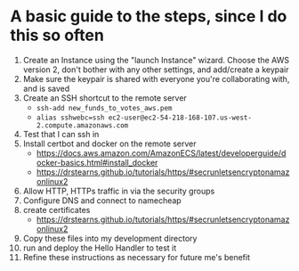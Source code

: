 # A basic guide to the steps, since I do this so often 

1. Create an Instance using the "launch Instance" wizard. Choose the AWS version 2, don't bother with any other settings, and add/create a keypair
2. Make sure the keypair is shared with everyone you're collaborating with, and is saved
3. Create an SSH shortcut to the remote server
    + `ssh-add new_funds_to_votes_aws.pem`
    + `alias sshwebc=ssh ec2-user@ec2-54-218-168-107.us-west-2.compute.amazonaws.com`
4. Test that I can ssh in
5. Install certbot and docker on the remote server
    + https://docs.aws.amazon.com/AmazonECS/latest/developerguide/docker-basics.html#install_docker
    + https://drstearns.github.io/tutorials/https/#secrunletsencryptonamazonlinux2
4. Allow HTTP, HTTPs traffic in via the security groups
5. Configure DNS and connect to namecheap
7. create certificates 
    + https://drstearns.github.io/tutorials/https/#secrunletsencryptonamazonlinux2
8. Copy these files into my development directory
9. run and deploy the Hello Handler to test it
10. Refine these instructions as necessary for future me's benefit